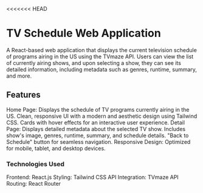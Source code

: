 <<<<<<< HEAD
# TV Schedule Web Application

A React-based web application that displays the current television schedule of programs airing in the US using the TVmaze API. Users can view the list of currently airing shows, and upon selecting a show, they can see its detailed information, including metadata such as genres, runtime, summary, and more.

## Features

Home Page:
Displays the schedule of TV programs currently airing in the US.
Clean, responsive UI with a modern and aesthetic design using Tailwind CSS.
Cards with hover effects for an interactive user experience.
Detail Page:
Displays detailed metadata about the selected TV show.
Includes show's image, genres, runtime, summary, and schedule details.
"Back to Schedule" button for seamless navigation.
Responsive Design:
Optimized for mobile, tablet, and desktop devices.

### Technologies Used

Frontend: React.js
Styling: Tailwind CSS
API Integration: TVmaze API
Routing: React Router

